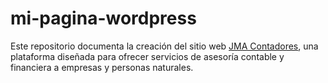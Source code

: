 # mi-pagina-wordpress
Este repositorio documenta la creación del sitio web [JMA Contadores](https://jmacontadores.cl), una plataforma diseñada para ofrecer servicios de asesoría contable y financiera a empresas y personas naturales.

